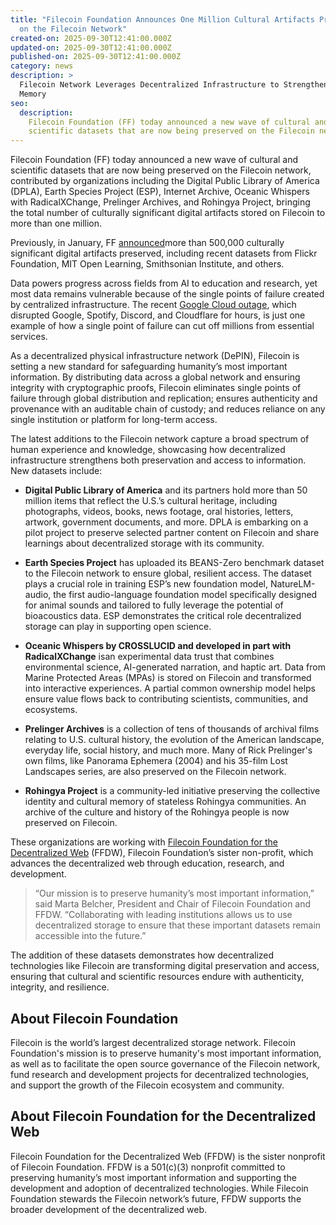 ```yaml
---
title: "Filecoin Foundation Announces One Million Cultural Artifacts Preserved
  on the Filecoin Network"
created-on: 2025-09-30T12:41:00.000Z
updated-on: 2025-09-30T12:41:00.000Z
published-on: 2025-09-30T12:41:00.000Z
category: news
description: >
  Filecoin Network Leverages Decentralized Infrastructure to Strengthen Cultural
  Memory
seo:
  description:
    Filecoin Foundation (FF) today announced a new wave of cultural and
    scientific datasets that are now being preserved on the Filecoin network.
---
```


Filecoin Foundation (FF) today announced a new wave of cultural and scientific datasets that are now being preserved on the Filecoin network, contributed by organizations including the Digital Public Library of America (DPLA), Earth Species Project (ESP), Internet Archive, Oceanic Whispers with RadicalXChange, Prelinger Archives, and Rohingya Project, bringing the total number of culturally significant digital artifacts stored on Filecoin to more than one million. 

Previously, in January, FF [announced](/blog/flickr-foundation-internet-archive-and-other-leading-organizations-leverage-filecoin-to-safeguard-cultural-heritage)more than 500,000 culturally significant digital artifacts preserved, including recent datasets from Flickr Foundation, MIT Open Learning, Smithsonian Institute, and others. 

Data powers progress across fields from AI to education and research, yet most data remains vulnerable because of the single points of failure created by centralized infrastructure. The recent [Google Cloud outage](https://www.engadget.com/big-tech/google-cloud-outages-spotify-discord-snapchat-and-more-were-down-for-hours-193156868.html), which disrupted Google, Spotify, Discord, and Cloudflare for hours, is just one example of how a single point of failure can cut off millions from essential services.

As a decentralized physical infrastructure network (DePIN), Filecoin is setting a new standard for safeguarding humanity’s most important information. By distributing data across a global network and ensuring integrity with cryptographic proofs, Filecoin eliminates single points of failure through global distribution and replication; ensures authenticity and provenance with an auditable chain of custody; and reduces reliance on any single institution or platform for long-term access.

The latest additions to the Filecoin network capture a broad spectrum of human experience and knowledge, showcasing how decentralized infrastructure strengthens both preservation and access to information. New datasets include: 

- **Digital Public Library of America** and its partners hold more than 50 million items that reflect the U.S.’s cultural heritage, including photographs, videos, books, news footage, oral histories, letters, artwork, government documents, and more. DPLA is embarking on a pilot project to preserve selected partner content on Filecoin and share learnings about decentralized storage with its community. 

- **Earth Species Project** has uploaded its BEANS-Zero benchmark dataset to the Filecoin network to ensure global, resilient access. The dataset plays a crucial role in training ESP’s new foundation model, NatureLM-audio, the first audio-language foundation model specifically designed for animal sounds and tailored to fully leverage the potential of bioacoustics data. ESP demonstrates the critical role decentralized storage can play in supporting open science. 

- **Oceanic Whispers by CROSSLUCID and developed in part with RadicalXChange** isan experimental data trust that combines environmental science, AI-generated narration, and haptic art. Data from Marine Protected Areas (MPAs) is stored on Filecoin and transformed into interactive experiences. A partial common ownership model helps ensure value flows back to contributing scientists, communities, and ecosystems.
- **Prelinger Archives** is a collection of tens of thousands of archival films relating to U.S. cultural history, the evolution of the American landscape, everyday life, social history, and much more. Many of Rick Prelinger's own films, like Panorama Ephemera (2004) and his 35-film Lost Landscapes series, are also preserved on the Filecoin network.

- **Rohingya Project** is a community-led initiative preserving the collective identity and cultural memory of stateless Rohingya communities. An archive of the culture and history of the Rohingya people is now preserved on Filecoin. 

These organizations are working with [Filecoin Foundation for the Decentralized Web](https://ffdweb.org/) (FFDW), Filecoin Foundation’s sister non-profit, which advances the decentralized web through education, research, and development.

> “Our mission is to preserve humanity’s most important information,” said Marta Belcher, President and Chair of Filecoin Foundation and FFDW. “Collaborating with leading institutions allows us to use decentralized storage to ensure that these important datasets remain accessible into the future.”

The addition of these datasets demonstrates how decentralized technologies like Filecoin are transforming digital preservation and access, ensuring that cultural and scientific resources endure with authenticity, integrity, and resilience.

## About Filecoin Foundation

Filecoin is the world’s largest decentralized storage network. Filecoin Foundation's mission is to preserve humanity's most important information, as well as to facilitate the open source governance of the Filecoin network, fund research and development projects for decentralized technologies, and support the growth of the Filecoin ecosystem and community.

## About Filecoin Foundation for the Decentralized Web

Filecoin Foundation for the Decentralized Web (FFDW) is the sister nonprofit of Filecoin Foundation. FFDW is a 501(c)(3) nonprofit committed to preserving humanity’s most important information and supporting the development and adoption of decentralized technologies. While Filecoin Foundation stewards the Filecoin network’s future, FFDW supports the broader development of the decentralized web.
